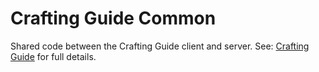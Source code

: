 # Crafting Guide Common

Shared code between the Crafting Guide client and server.  See: [Crafting Guide](https://github.com/andrewminer/crafting-guide) for full details.
